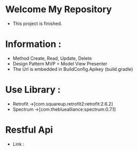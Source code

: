 # Welcome My Repository 
- This project is finished.

# Information :
- Method Create, Read, Update, Delete
- Design Pattern MVP = Model View Presenter
- The Url is embedded in BuildConfig.Apikey (build.gradle)

# Use Library :
- Retrofit
  ->[com.squareup.retrofit2:retrofit:2.6.2]
- Spectrum 
  ->[com.thebluealliance:spectrum:0.7.1]
# Restful Api
- Link : 
